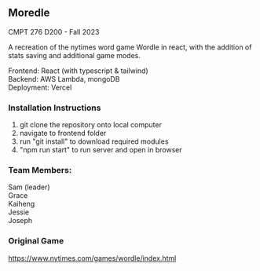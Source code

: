 ## Moredle  
CMPT 276 D200 - Fall 2023  

A recreation of the nytimes word game Wordle in react, with the addition of stats saving
 and additional game modes.  

Frontend: React (with typescript & tailwind)  
Backend: AWS Lambda, mongoDB  
Deployment: Vercel  

### Installation Instructions  

1. git clone the repository onto local computer  
2. navigate to frontend folder  
3. run "git install" to download required modules  
4. "npm run start" to run server and open in browser  

### Team Members:
Sam (leader)  
Grace  
Kaiheng  
Jessie  
Joseph  


### Original Game
https://www.nytimes.com/games/wordle/index.html  
